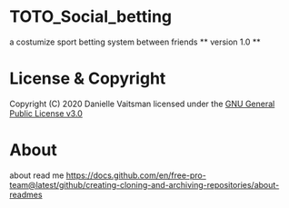 # TOTO_Social_betting
a costumize sport betting system between friends
** version 1.0 **

# License & Copyright
Copyright (C) 2020 Danielle Vaitsman
licensed under the [GNU General Public License v3.0](LICENSE)

# About
about read me https://docs.github.com/en/free-pro-team@latest/github/creating-cloning-and-archiving-repositories/about-readmes



